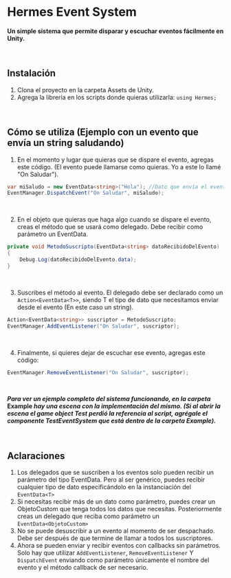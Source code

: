 # Hermes Event System

**Un simple sistema que permite disparar y escuchar eventos fácilmente en Unity.**

&nbsp;

## Instalación

1. Clona el proyecto en la carpeta Assets de Unity.
2. Agrega la librería en los scripts donde quieras utilizarla: `using Hermes;`

&nbsp;

## Cómo se utiliza (Ejemplo con un evento que envía un string saludando)

1. En el momento y lugar que quieras que se dispare el evento, agregas este código. (El evento puede llamarse como quieras. Yo a este lo llamé "On Saludar").

```cs
var miSaludo = new EventData<string>("Hola"); //Dato que envía el evento. Yo necesito enviar un string que saluda. Así que declaro un EventData de tipo string.
EventManager.DispatchEvent("On Saludar", miSaludo);
```

&nbsp;

2. En el objeto que quieras que haga algo cuando se dispare el evento, creas el método que se usará como delegado. Debe recibir como parámetro un EventData.

```cs
private void MetodoSuscripto(EventData<string> datoRecibidoDelEvento)
{
    Debug.Log(datoRecibidoDelEvento.data);
}
```

&nbsp; 
 
3. Suscribes el método al evento. El delegado debe ser declarado como un `Action<EventData<T>>`, siendo T el tipo de dato que necesitamos enviar desde el evento (En este caso un string).

```cs
Action<EventData<string>> suscriptor = MetodoSuscripto;
EventManager.AddEventListener("On Saludar", suscriptor);
``` 

&nbsp;
 
4. Finalmente, si quieres dejar de escuchar ese evento, agregas este código:

```cs
EventManager.RemoveEventListener("On Saludar", suscriptor);
```

&nbsp;

**_Para ver un ejemplo completo del sistema funcionando, en la carpeta_ Example _hay una escena con la implementación del mismo. (Si al abrir la escena el game object Test perdió la referencia al script, agrégale el componente TestEventSystem que está dentro de la carpeta Example)._**

&nbsp;

## Aclaraciones

1. Los delegados que se suscriben a los eventos solo pueden recibir un parámetro del tipo EventData. Pero al ser genérico, puedes recibir cualquier tipo de dato especificándolo en la instanciación del `EventData<T>`
2. Si necesitas recibir más de un dato como parámetro, puedes crear un ObjetoCustom que tenga todos los datos que necesitas. Posteriormente creas un delegado que reciba como parámetro un `EventData<ObjetoCustom>`
3. No se puede desuscribir a un evento al momento de ser despachado. Debe ser después de que termine de llamar a todos los suscriptores.
4. Ahora se pueden enviar y recibir eventos con callbacks sin parámetros. Solo hay que utilizar `AddEventListener`, `RemoveEventListener` Y `DispatchEvent` enviando como parámetro únicamente el nombre del evento y el método callback de ser necesario.
